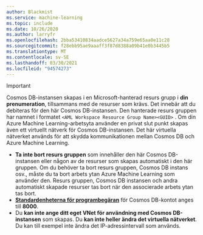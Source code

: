 ```yaml
---
author: Blackmist
ms.service: machine-learning
ms.topic: include
ms.date: 10/26/2020
ms.author: larryfr
ms.openlocfilehash: 2bba53410834aadce5627a34a759e65aa0e11c28
ms.sourcegitcommit: f28ebb95ae9aaaff3f87d8388a09b41e0b3445b5
ms.translationtype: MT
ms.contentlocale: sv-SE
ms.lasthandoff: 03/30/2021
ms.locfileid: "94574273"
---
```

> [!IMPORTANT]
> Cosmos DB-instansen skapas i en Microsoft-hanterad resurs grupp i __din prenumeration__, tillsammans med de resurser som krävs. Det innebär att du debiteras för den här Cosmos DB-instansen. Den hanterade resurs gruppen har namnet i formatet `<AML Workspace Resource Group Name><GUID>` . Om din Azure Machine Learning-arbetsyta använder en privat slut punkt skapas även ett virtuellt nätverk för Cosmos DB-instansen. Det här virtuella nätverket används för att skydda kommunikationen mellan Cosmos DB och Azure Machine Learning.
> 
> * __Ta inte bort resurs gruppen__ som innehåller den här Cosmos DB-instansen eller någon av de resurser som skapas automatiskt i den här gruppen. Om du behöver ta bort resurs gruppen, Cosmos DB instans osv., måste du ta bort arbets ytan Azure Machine Learning som använder den. Resurs gruppen, Cosmos DB instansen och andra automatiskt skapade resurser tas bort när den associerade arbets ytan tas bort.
> * [__Standardenheterna för programbegäran__](../articles/cosmos-db/request-units.md) för Cosmos DB-kontot anges till __8000__.
> * Du __kan inte ange ditt eget VNet för användning med Cosmos DB-instansen__ som skapas. Du __kan inte heller ändra det virtuella nätverket__. Du kan till exempel inte ändra det IP-adressintervall som används.